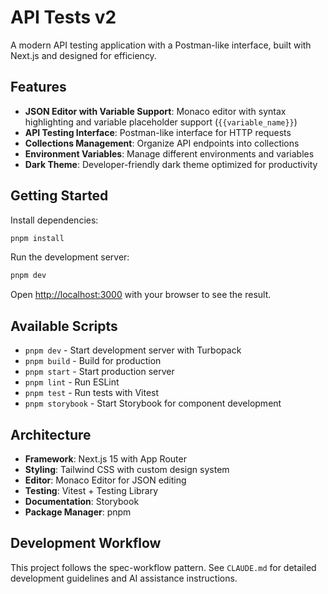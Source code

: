 # API Tests v2

A modern API testing application with a Postman-like interface, built with Next.js and designed for efficiency.

## Features

- **JSON Editor with Variable Support**: Monaco editor with syntax highlighting and variable placeholder support (`{{variable_name}}`)
- **API Testing Interface**: Postman-like interface for HTTP requests
- **Collections Management**: Organize API endpoints into collections
- **Environment Variables**: Manage different environments and variables
- **Dark Theme**: Developer-friendly dark theme optimized for productivity

## Getting Started

Install dependencies:

```bash
pnpm install
```

Run the development server:

```bash
pnpm dev
```

Open [http://localhost:3000](http://localhost:3000) with your browser to see the result.

## Available Scripts

- `pnpm dev` - Start development server with Turbopack
- `pnpm build` - Build for production
- `pnpm start` - Start production server
- `pnpm lint` - Run ESLint
- `pnpm test` - Run tests with Vitest
- `pnpm storybook` - Start Storybook for component development

## Architecture

- **Framework**: Next.js 15 with App Router
- **Styling**: Tailwind CSS with custom design system
- **Editor**: Monaco Editor for JSON editing
- **Testing**: Vitest + Testing Library
- **Documentation**: Storybook
- **Package Manager**: pnpm

## Development Workflow

This project follows the spec-workflow pattern. See `CLAUDE.md` for detailed development guidelines and AI assistance instructions.
